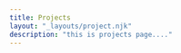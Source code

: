 ```yaml
---
title: Projects
layout: "_layouts/project.njk"
description: "this is projects page...."
---
```

<div class= "project_container">
    <!-- {% for projects in projectsdata %}{% ProjectCard name = projects.name, img=projects.img, discription = projects.discription %}
    {% endfor %} -->
</div>